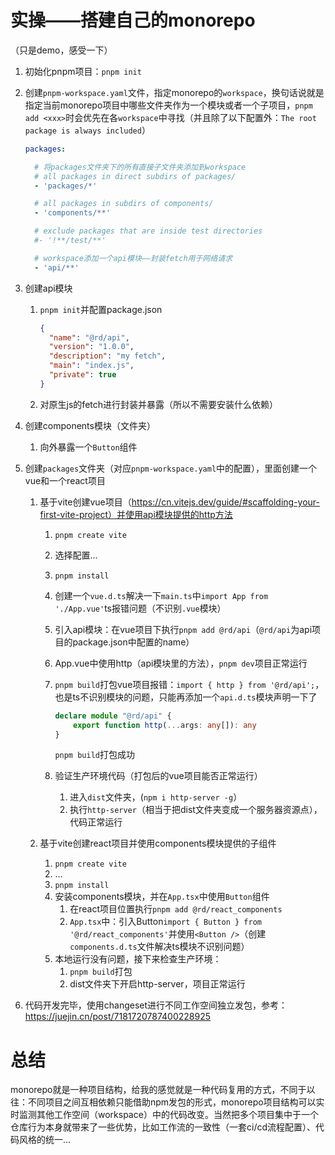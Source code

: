 # 实操——搭建自己的monorepo

（只是demo，感受一下）

1. 初始化pnpm项目：`pnpm init`

2. 创建`pnpm-workspace.yaml`文件，指定monorepo的`workspace`，换句话说就是指定当前monorepo项目中哪些文件夹作为一个模块或者一个子项目，`pnpm add <xxx>`时会优先在各`workspace`中寻找（并且除了以下配置外：`The root package is always included`）

   ~~~yaml
   packages:
   
     # 将packages文件夹下的所有直接子文件夹添加到workspace
     # all packages in direct subdirs of packages/
     - 'packages/*'
   
     # all packages in subdirs of components/
     - 'components/**'
   
     # exclude packages that are inside test directories
     #- '!**/test/**'
   
     # workspace添加一个api模块——封装fetch用于网络请求
     - 'api/**'
   ~~~

3. 创建api模块

   1. `pnpm init`并配置package.json

      ~~~json
      {
        "name": "@rd/api",
        "version": "1.0.0",
        "description": "my fetch",
        "main": "index.js",
        "private": true
      }
      ~~~

   2. 对原生js的fetch进行封装并暴露（所以不需要安装什么依赖）

4. 创建components模块（文件夹）

   1. 向外暴露一个`Button`组件

5. 创建`packages`文件夹（对应`pnpm-workspace.yaml`中的配置），里面创建一个vue和一个react项目

   1. 基于vite创建vue项目（https://cn.vitejs.dev/guide/#scaffolding-your-first-vite-project）并使用api模块提供的http方法

      1. `pnpm create vite`

      2. 选择配置...

      3. `pnpm install`

      4. 创建一个`vue.d.ts`解决一下`main.ts`中`import App from './App.vue'`ts报错问题（不识别`.vue`模块）

      5. 引入api模块：在vue项目下执行`pnpm add @rd/api`（`@rd/api`为api项目的package.json中配置的name）

      6. App.vue中使用http（api模块里的方法），`pnpm dev`项目正常运行

      7. `pnpm build`打包vue项目报错：`import { http } from '@rd/api';`，也是ts不识别模块的问题，只能再添加一个`api.d.ts`模块声明一下了

         ~~~typescript
         declare module "@rd/api" {
             export function http(...args: any[]): any
         }
         ~~~

         `pnpm build`打包成功

      8. 验证生产环境代码（打包后的vue项目能否正常运行）

         1. 进入`dist`文件夹，(`npm i http-server -g`）
         2. 执行`http-server`（相当于把dist文件夹变成一个服务器资源点），代码正常运行

   2. 基于vite创建react项目并使用components模块提供的子组件

      1. `pnpm create vite`
      2. ...
      3. `pnpm install`
      4. 安装components模块，并在`App.tsx`中使用`Button`组件
         1. 在react项目位置执行`pnpm add @rd/react_components`
         2. `App.tsx`中：引入Button`import { Button } from '@rd/react_components'`并使用`<Button />`（创建`components.d.ts`文件解决ts模块不识别问题）
      5. 本地运行没有问题，接下来检查生产环境：
         1. `pnpm build`打包
         2. dist文件夹下开启http-server，项目正常运行

6. 代码开发完毕，使用changeset进行不同工作空间独立发包，参考：https://juejin.cn/post/7181720787400228925



# 总结

monorepo就是一种项目结构，给我的感觉就是一种代码复用的方式，不同于以往：不同项目之间互相依赖只能借助npm发包的形式，monorepo项目结构可以实时监测其他工作空间（workspace）中的代码改变。当然把多个项目集中于一个仓库行为本身就带来了一些优势，比如工作流的一致性（一套ci/cd流程配置）、代码风格的统一...